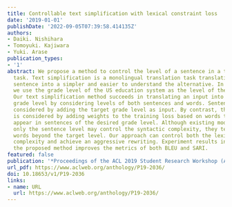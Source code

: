 ```yaml
---
title: Controllable text simplification with lexical constraint loss
date: '2019-01-01'
publishDate: '2022-09-05T07:39:58.414135Z'
authors:
- Daiki. Nishihara
- Tomoyuki. Kajiwara
- Yuki. Arase
publication_types:
- '1'
abstract: We propose a method to control the level of a sentence in a text simplification
  task. Text simplification is a monolingual translation task translating a complex
  sentence into a simpler and easier to understand the alternative. In this study,
  we use the grade level of the US education system as the level of the sentence.
  Our text simplification method succeeds in translating an input into a specific
  grade level by considering levels of both sentences and words. Sentence level is
  considered by adding the target grade level as input. By contrast, the word level
  is considered by adding weights to the training loss based on words that frequently
  appear in sentences of the desired grade level. Although existing models that consider
  only the sentence level may control the syntactic complexity, they tend to generate
  words beyond the target level. Our approach can control both the lexical and syntactic
  complexity and achieve an aggressive rewriting. Experiment results indicate that
  the proposed method improves the metrics of both BLEU and SARI.
featured: false
publication: '*Proceedings of the ACL 2019 Student Research Workshop (ACL 2019 SRW)*'
url_pdf: https://www.aclweb.org/anthology/P19-2036/
doi: 10.18653/v1/P19-2036
links:
- name: URL
  url: https://www.aclweb.org/anthology/P19-2036/
---
```


